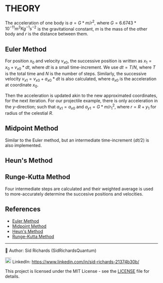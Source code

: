 # THEORY

The acceleration of one body is $a = G * m / r^2$, where $G = 6.6743 * 10^{-11} m^3Kg^{-1}s^{-2}$ is the gravitational constant, $m$ is the mass of the other body and $r$ is the distance between them.

## Euler Method

For position $x_0$ and velocity $v_{x0}$, the successive position is written as $x_1 = x_0 + v_{x0} * dt$, where $dt$ is a small time-increment.
We use $dt = T / N$, where $T$ is the total time and $N$ is the number of steps.
Similarly, the successive velocity $v_{x1} = v_{x0} + a_{x0} * dt$ is also calculated, where $a_{x0}$ is the acceleration at coordinate $x_0$.

Then the acceleration is updated akin to the new approximated coordinates, for the next iteration.
For our projectile example, there is only acceleration in the $y$-direction; such that $a_{x1} = a_{x0}$ and $a_{y1} = G * m / r_1^2$, where $r = R + y_1$ for radius of the celestial $R$.

## Midpoint Method

Similar to the Euler method, but an intermediate time-increment $(dt/2)$ is also implemented.

## Heun's Method

## Runge-Kutta Method

Four intermediate steps are calculated and their weighted average is used to more-accurately determine the succesive positions and velocities.

## References

- [Euler Method](https://en.m.wikipedia.org/wiki/Euler_method)
- [Midpoint Method](https://en.m.wikipedia.org/wiki/Midpoint_method)
- [Heun's Method](https://en.wikipedia.org/wiki/Heun%27s_method)
- [Runge-Kutta Method](https://en.m.wikipedia.org/wiki/Runge–Kutta_methods)

---

📘 Author: Sid Richards (SidRichardsQuantum)

<img src="https://cdn.jsdelivr.net/gh/devicons/devicon/icons/linkedin/linkedin-original.svg" width="20" /> LinkedIn: https://www.linkedin.com/in/sid-richards-21374b30b/

This project is licensed under the MIT License - see the [LICENSE](LICENSE) file for details.
